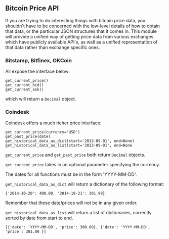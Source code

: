 Bitcoin Price API
----------------------------------------------------------------------

If you are trying to do interesting things with bitcoin price data,
you shouldn't have to be concerned with the low-level details of how
to obtain that data, or the particular JSON structures that it comes in.
This module will provide a unified way of getting price data from various
exchanges which have publicly available API's, as well as a unified
representation of that data rather than exchange specific ones.

### Bitstamp, Bitfinex, OKCoin

All expose the interface below:

	get_current_price()
	get_current_bid()
	get_current_ask()

which will return a `Decimal` object.

### Coindesk

Coindesk offers a much richer price interface:

	get_current_price(currency='USD')
	get_past_price(date)
	get_historical_data_as_dict(start='2013-09-01', end=None)
	get_historical_data_as_list(start='2013-09-01', end=None

`get_current_price` and `get_past_price` both return `Decimal` objects.
 
`get_current_price` takes in an optional parameter specifying the currency.

The dates for all functions must be in the form 'YYYY-MM-DD'.

`get_historical_data_as_dict` will return a dictionary of the following format:

	{'2014-10-20': 400.00, '2014-10-21': 301.99}

Remember that these date/prices will not be in any given order.

`get_historical_data_as_list` will return a list of dictionaries, correctly
sorted by date from start to end.

	[{'date': 'YYYY-MM-DD', 'price': 300.00}, {'date': 'YYYY-MM-DD', 'price': 301.00 }]

